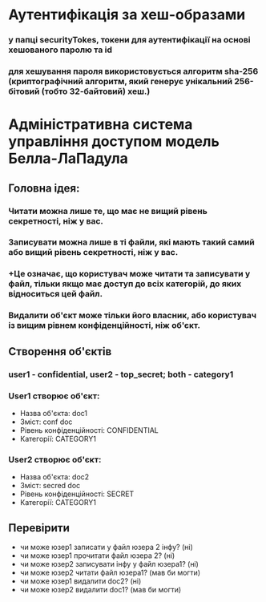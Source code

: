 # Аутентифікація за хеш-образами
### у папці securityTokes, токени для аутентифікації на основі хешованого паролю та id
### для хешування пароля використовується алгоритм sha-256 (криптографічний алгоритм, який генерує унікальний 256-бітовий (тобто 32-байтовий) хеш.)

# Адміністративна система управління доступом модель Белла-ЛаПадула 
## Головна ідея:
### Читати можна лише те, що має не вищий рівень секретності, ніж у вас.
### Записувати можна лише в ті файли, які мають такий самий або вищий рівень секретності, ніж у вас.
### +Це означає, що користувач може читати та записувати у файл, тільки якщо має доступ до всіх категорій, до яких відноситься цей файл.
### Видалити об'єкт може тільки його власник, або користувач із вищим рівнем конфіденційності, ніж об'єкт.


## Створення об'єктів 
### user1 - confidential, user2 - top_secret; both - category1
### User1 створює об'єкт:
- Назва об'єкта: doc1
- Зміст: conf doc
- Рівень конфіденційності: CONFIDENTIAL
- Категорії: CATEGORY1

### User2 створює об'єкт:
- Назва об'єкта: doc2
- Зміст: secred doc
- Рівень конфіденційності: SECRET
- Категорії: CATEGORY1

## Перевірити
- чи може юзер1 записати у файл юзера 2 інфу? (ні)
- чи може юзер1 прочитати файл юзера 2? (ні)
- чи може юзер2 записувати інфу у файл юзера1? (ні)
- чи може юзер2 читати файл юзера1? (мав би могти)
- чи може юзер1 видалити doc2? (ні)
- чи може юзер2 видалити doc1? (мав би могти)
